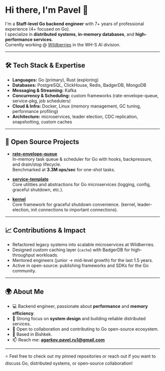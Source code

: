 # Hi there, I'm Pavel 👋

I'm a **Staff-level Go backend engineer** with 7+ years of professional experience (4+ focused on Go).  
I specialize in **distributed systems**, **in-memory databases**, and **high-performance services**.  
Currently working @ [Wildberries](https://github.com/wildberries-tech) in the WH-S AI division.

---

## 🛠️ Tech Stack & Expertise
- **Languages:** Go (primary), Rust (exploring)
- **Databases:** PostgreSQL, ClickHouse, Redis, BadgerDB, MongoDB
- **Messaging & Streaming:** Kafka
- **Concurrency & Scheduling:** custom frameworks (rate-envelope-queue, service-pkg, job schedulers)
- **Cloud & Infra:** Docker, Linux (memory management, GC tuning, performance profiling)
- **Architecture:** microservices, leader election, CDC replication, snapshotting, custom caches

---

## 🚀 Open Source Projects
- [**rate-envelope-queue**](https://github.com/PavelAgarkov/rate-envelope-queue)  
  In-memory task queue & scheduler for Go with hooks, backpressure, and drain/stop lifecycle.  
  Benchmarked at **3.3M ops/sec** for one-shot tasks.

- [**service-template**](https://github.com/PavelAgarkov/service-template)  
  Core utilities and abstractions for Go microservices (logging, config, graceful shutdown, etc.).

- [**kernel**](https://github.com/PavelAgarkov/kernel)  
  Core framework for graceful shutdown convenience. (kernel, leader-election, init connections to important connections). 

---

## 📈 Contributions & Impact
- Refactored legacy systems into scalable microservices at Wildberries.
- Designed custom caching layer (`cache`) with BadgerDB for high-throughput workloads.
- Mentored engineers (junior → mid-level growth) for the last 1.5 years.
- Active in open-source: publishing frameworks and SDKs for the Go community.

---

## 🌍 About Me
- 💻 Backend engineer, passionate about **performance** and **memory efficiency**.
- 🧠 Strong focus on **system design** and building reliable distributed services.
- 🤝 Open to collaboration and contributing to Go open-source ecosystem.
- 📍 Based in Bishkek.
- 📫 Reach me: **agarkov.pavel.ru1@gmail.com**

---

⭐️ Feel free to check out my pinned repositories or reach out if you want to discuss Go, distributed systems, or open-source collaboration!
